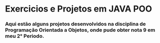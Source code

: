 #  Exercicios e Projetos em JAVA POO 

### Aqui estão alguns projetos desenvolvidos na disciplina de Programação Orientada a Objetos, onde pude obter nota 9 em meu 2° Periodo.